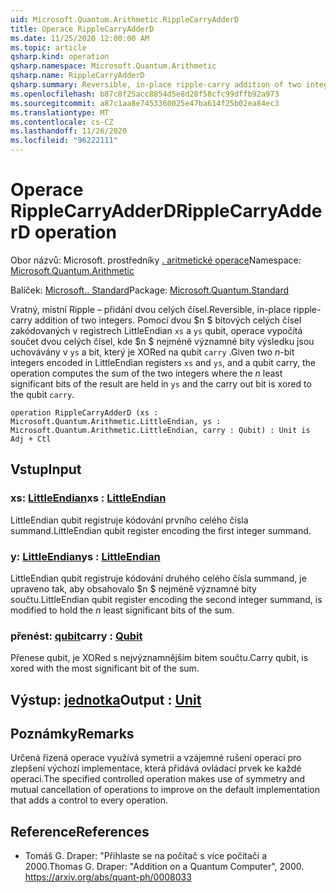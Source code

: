 ```yaml
---
uid: Microsoft.Quantum.Arithmetic.RippleCarryAdderD
title: Operace RippleCarryAdderD
ms.date: 11/25/2020 12:00:00 AM
ms.topic: article
qsharp.kind: operation
qsharp.namespace: Microsoft.Quantum.Arithmetic
qsharp.name: RippleCarryAdderD
qsharp.summary: Reversible, in-place ripple-carry addition of two integers. Given two $n$-bit integers encoded in LittleEndian registers `xs` and `ys`, and a qubit carry, the operation computes the sum of the two integers where the $n$ least significant bits of the result are held in `ys` and the carry out bit is xored to the qubit `carry`.
ms.openlocfilehash: b87c8f25acc8854d5e8d28f58cfc99dffb92a973
ms.sourcegitcommit: a87c1aa8e7453360025e47ba614f25b02ea84ec3
ms.translationtype: MT
ms.contentlocale: cs-CZ
ms.lasthandoff: 11/26/2020
ms.locfileid: "96222111"
---
```

# <a name="ripplecarryadderd-operation"></a><span data-ttu-id="a31b9-102">Operace RippleCarryAdderD</span><span class="sxs-lookup"><span data-stu-id="a31b9-102">RippleCarryAdderD operation</span></span>

<span data-ttu-id="a31b9-103">Obor názvů: Microsoft. prostředníky [. aritmetické operace](xref:Microsoft.Quantum.Arithmetic)</span><span class="sxs-lookup"><span data-stu-id="a31b9-103">Namespace: [Microsoft.Quantum.Arithmetic](xref:Microsoft.Quantum.Arithmetic)</span></span>

<span data-ttu-id="a31b9-104">Balíček: [Microsoft.. Standard](https://nuget.org/packages/Microsoft.Quantum.Standard)</span><span class="sxs-lookup"><span data-stu-id="a31b9-104">Package: [Microsoft.Quantum.Standard](https://nuget.org/packages/Microsoft.Quantum.Standard)</span></span>


<span data-ttu-id="a31b9-105">Vratný, místní Ripple – přidání dvou celých čísel.</span><span class="sxs-lookup"><span data-stu-id="a31b9-105">Reversible, in-place ripple-carry addition of two integers.</span></span>
<span data-ttu-id="a31b9-106">Pomocí dvou $n $ bitových celých čísel zakódovaných v registrech LittleEndian `xs` a `ys` qubit, operace vypočítá součet dvou celých čísel, kde $n $ nejméně významné bity výsledku jsou uchovávány v `ys` a bit, který je XORed na qubit `carry` .</span><span class="sxs-lookup"><span data-stu-id="a31b9-106">Given two $n$-bit integers encoded in LittleEndian registers `xs` and `ys`, and a qubit carry, the operation computes the sum of the two integers where the $n$ least significant bits of the result are held in `ys` and the carry out bit is xored to the qubit `carry`.</span></span>

```qsharp
operation RippleCarryAdderD (xs : Microsoft.Quantum.Arithmetic.LittleEndian, ys : Microsoft.Quantum.Arithmetic.LittleEndian, carry : Qubit) : Unit is Adj + Ctl
```


## <a name="input"></a><span data-ttu-id="a31b9-107">Vstup</span><span class="sxs-lookup"><span data-stu-id="a31b9-107">Input</span></span>

### <a name="xs--littleendian"></a><span data-ttu-id="a31b9-108">xs: [LittleEndian](xref:Microsoft.Quantum.Arithmetic.LittleEndian)</span><span class="sxs-lookup"><span data-stu-id="a31b9-108">xs : [LittleEndian](xref:Microsoft.Quantum.Arithmetic.LittleEndian)</span></span>

<span data-ttu-id="a31b9-109">LittleEndian qubit registruje kódování prvního celého čísla summand.</span><span class="sxs-lookup"><span data-stu-id="a31b9-109">LittleEndian qubit register encoding the first integer summand.</span></span>


### <a name="ys--littleendian"></a><span data-ttu-id="a31b9-110">y: [LittleEndian](xref:Microsoft.Quantum.Arithmetic.LittleEndian)</span><span class="sxs-lookup"><span data-stu-id="a31b9-110">ys : [LittleEndian](xref:Microsoft.Quantum.Arithmetic.LittleEndian)</span></span>

<span data-ttu-id="a31b9-111">LittleEndian qubit registruje kódování druhého celého čísla summand, je upraveno tak, aby obsahovalo $n $ nejméně významné bity součtu.</span><span class="sxs-lookup"><span data-stu-id="a31b9-111">LittleEndian qubit register encoding the second integer summand, is modified to hold the $n$ least significant bits of the sum.</span></span>


### <a name="carry--qubit"></a><span data-ttu-id="a31b9-112">přenést: [qubit](xref:microsoft.quantum.lang-ref.qubit)</span><span class="sxs-lookup"><span data-stu-id="a31b9-112">carry : [Qubit](xref:microsoft.quantum.lang-ref.qubit)</span></span>

<span data-ttu-id="a31b9-113">Přenese qubit, je XORed s nejvýznamnějším bitem součtu.</span><span class="sxs-lookup"><span data-stu-id="a31b9-113">Carry qubit, is xored with the most significant bit of the sum.</span></span>



## <a name="output--unit"></a><span data-ttu-id="a31b9-114">Výstup: [jednotka](xref:microsoft.quantum.lang-ref.unit)</span><span class="sxs-lookup"><span data-stu-id="a31b9-114">Output : [Unit](xref:microsoft.quantum.lang-ref.unit)</span></span>



## <a name="remarks"></a><span data-ttu-id="a31b9-115">Poznámky</span><span class="sxs-lookup"><span data-stu-id="a31b9-115">Remarks</span></span>

<span data-ttu-id="a31b9-116">Určená řízená operace využívá symetrii a vzájemné rušení operací pro zlepšení výchozí implementace, která přidává ovládací prvek ke každé operaci.</span><span class="sxs-lookup"><span data-stu-id="a31b9-116">The specified controlled operation makes use of symmetry and mutual cancellation of operations to improve on the default implementation that adds a control to every operation.</span></span>

## <a name="references"></a><span data-ttu-id="a31b9-117">Reference</span><span class="sxs-lookup"><span data-stu-id="a31b9-117">References</span></span>

- <span data-ttu-id="a31b9-118">Tomáš G. Draper: "Přihlaste se na počítač s více počítači a 2000.</span><span class="sxs-lookup"><span data-stu-id="a31b9-118">Thomas G. Draper: "Addition on a Quantum Computer", 2000.</span></span>
  https://arxiv.org/abs/quant-ph/0008033